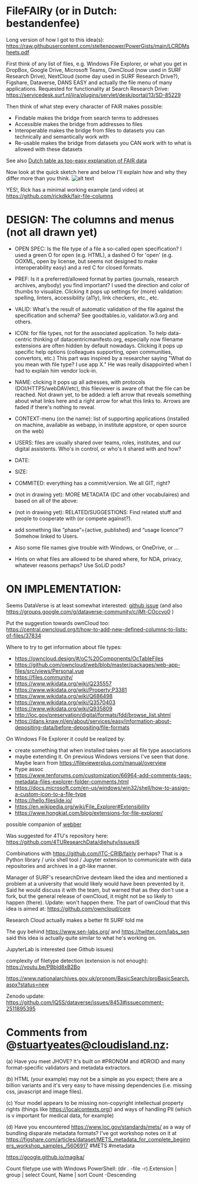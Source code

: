 # FileFAIRy (or in Dutch: bestandenfee)

Long version of how I got to this idea(s): https://raw.githubusercontent.com/steltenpower/PowerGists/main/LCRDMsheets.pdf

First think of any list of files, e.g. Windows File Explorer, or what you get in DropBox, Google Drive, Microsoft Teams, OwnCloud (now used in SURF Research Drive), NextCloud (some day used in SURF Research Drive?), Figshare, Dataverse, DANS EASY and actually the file menu of many applications. Requested for functionality at Search Research Drive: https://servicedesk.surf.nl/jira/plugins/servlet/desk/portal/13/SD-85229

Then think of what step every character of FAIR makes possible:
- Findable makes the bridge from search terms to addresses
- Accessible makes the bridge from addresses to files
- Interoperable makes the bridge from files to datasets you can technically and semantically work with
- Re-usable makes the bridge from datasets you CAN work with to what is allowed with these datasets

See also [Dutch table as too-easy explanation of FAIR data](https://srs.saxion.nl/wp-content/uploads/2019/01/SRS_poster_2019_FAIR-724x1024.jpg)

Now look at the quick sketch here and below I'll explain how and why they differ more than you think.
![alt text](https://repository-images.githubusercontent.com/149428210/f8bcf200-77cf-11eb-93f8-452cf9db3dcb "Sharing a network of data, over the list of files you have")

YES!, Rick has a minimal working example (and video) at https://github.com/rickdkk/fair-file-columns 

DESIGN: The columns and menus (not all drawn yet)
=================================================
- OPEN SPEC: Is the file type of a file a so-called open specification? I used a green O for open (e.g. HTML), a dashed O for 'open' (e.g. OOXML, open by license, but seems not designed to make interoperability easy) and a red C for closed formats.
- PREF: Is it a preferred/allowed format by parties (journals, research archives, anybody) you find important? I used the direction and color of thumbs to visualize. Clicking it pops up settings for (more) validation: spelling, linters, accessibility (a11y), link checkers, etc., etc.
- VALID: What's the result of automatic validation of the file against the specification and schema? See goodtables.io, validator.w3.org and others.
- ICON: for file types, not for the associated application. To help data-centric thinking of datacentricmanifesto.org, especially now filename extensions are often hidden by default nowadays. Clicking it pops up specific help options (colleagues supporting, open communities, convertors, etc.) This part was inspired by a researcher saying "What do you mean with file type? I use app X." He was really disappointed when I had to explain him vendor lock-in.
- NAME: clicking it pops up all adresses, with protocols (DOI/HTTPS/webDAV/etc), this fileviewer is aware of that the file can be reached. Not drawn yet, to be added: a left arrow that reveals something about what links here and a right arrow for what this links to. Arrows are faded if there's nothing to reveal.
- CONTEXT-menu (on the name): list of supporting applications (installed on machine, available as webapp, in institute appstore, or open source on the web)
- USERS: files are usually shared over teams, roles, institutes, and our digital assistents. Who's in control, or who's it shared with and how?
- DATE:
- SIZE:
- COMMITED: everything has a commit/version. We all GIT, right?
- (not in drawing yet): MORE METADATA (DC and other vocabulaires) and based on all of the above:
- (not in drawing yet): RELATED/SUGGESTIONS: Find related stuff and people to cooperate with (or compete against?).
- add something like “phase”={active, published} and “usage licence”? Somehow linked to Users.

- Also some file names give trouble with Windows, or OneDrive, or ...
- Hints on what files are allowed to be shared where, for NDA, privacy, whatever reasons perhaps? Use SoLiD pods?

ON IMPLEMENTATION:
==================

Seems DataVerse is at least somewhat interested:
[github issue](https://github.com/IQSS/dataverse/issues/8453) (and also 
https://groups.google.com/g/dataverse-community/c/jMt-COccvo0 )

Put the suggestion towards ownCloud too: https://central.owncloud.org/t/how-to-add-new-defined-columns-to-lists-of-files/37834

Where to try to get information about file types:
- https://owncloud.design/#/oC%20Components/OcTableFiles
- https://github.com/owncloud/web/blob/master/packages/web-app-files/src/views/Personal.vue
- https://files.community/ 
- https://www.wikidata.org/wiki/Q235557
- https://www.wikidata.org/wiki/Property:P3381
- https://www.wikidata.org/wiki/Q686498
- https://www.wikidata.org/wiki/Q3570403
- https://www.wikidata.org/wiki/Q935809
- http://loc.gov/preservation/digital/formats/fdd/browse_list.shtml
- https://dans.knaw.nl/en/about/services/easy/information-about-depositing-data/before-depositing/file-formats

On Windows File Explorer it could be realized by:
- create something that when installed takes over all file type associations
- maybe extending it. On previous Windows versions I've seen that done. Maybe learn from https://fileviewerplus.com/manual/overview
- ftype assoc
- https://www.tenforums.com/customization/66964-add-comments-tags-metadata-files-explorer-folder-comments.html
- https://docs.microsoft.com/en-us/windows/win32/shell/how-to-assign-a-custom-icon-to-a-file-type
- https://hello.fileslide.io/
- https://en.wikipedia.org/wiki/File_Explorer#Extensibility
- https://www.hongkiat.com/blog/extensions-for-file-explorer/

possible companion of <a href="https://github.com/steltenpower/webber">webber</a>

Was suggested for 4TU's repository here: https://github.com/4TUResearchData/djehuty/issues/6

Combinations with https://github.com/ITC-CRIB/fairly perhaps? That is a Python library / unix shell tool / Jupyter extension to communicate with data repositories and archives in a git-like manner.
 
Manager of SURF's researchDrive devteam liked the idea and mentioned a problem at a university that would likely would have been prevented by it. Said he would discuss it with the team, but warned that as they don't use a fork, but the general release of ownCloud, it might not be so likely to happen (there). Update: won't happen there. 
The part of ownCloud that this idea is aimed at: https://github.com/owncloud/core

Research Cloud actually makes a better fit SURF told me

The guy behind https://www.sen-labs.org/ and https://twitter.com/labs_sen said this idea is actually quite similar to what he's working on.

JupyterLab is interested (see Github issues)

complexity of filetype detection (extension is not enough): https://youtu.be/PBbld8xB2Bo

https://www.nationalarchives.gov.uk/pronom/BasicSearch/proBasicSearch.aspx?status=new

Zenodo update: https://github.com/IQSS/dataverse/issues/8453#issuecomment-2511895395

Comments from @stuartyeates@cloudisland.nz:
================
(a) Have you meet JHOVE? It's built on #PRONOM and #DROID and many format-specific validators and metadata extractors. 

(b) HTML (your example) may not be a simple as you expect; there are a billion variants and it's very easy to have missing dependencies (i.e. missing css, javascript and image files).

(c) Your model appears to be missing non-copyright intellectual property rights (things like https://localcontexts.org/) and ways of handling PII (which is v important for medical data, for example)

(d) Have you encountered https://www.loc.gov/standards/mets/ as a way of bundling disparate metadata formats? I've got workshop notes on it at https://figshare.com/articles/dataset/METS_metadata_for_complete_beginners_workshop_samples_/5606917 #METS #metadata


https://google.github.io/magika/

Count filetype use with Windows PowerShell:  (dir *.* -file -r).Extension | group | select Count, Name | sort Count -Descending
